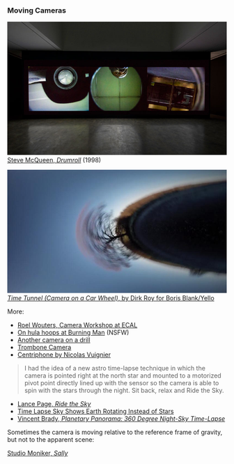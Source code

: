 ### Moving Cameras

![Steve McQueen, Drumroll](images/drumroll-steve-mcqueen.jpg)<br />
[Steve McQueen, *Drumroll*](https://www.youtube.com/watch?v=9oGO2mawifA) (1998)

![Dirk Roy, *Time Tunnel*](images/time-tunnel.jpg)<br />
[*Time Tunnel (Camera on a Car Wheel)*, by Dirk Roy for Boris Blank/Yello](https://vimeo.com/84162988)

More: 

* [Roel Wouters, Camera Workshop at ECAL](http://gizmodo.com/these-designers-make-boring-old-video-cameras-do-imposs-1444863383)
* [On hula hoops at Burning Man](https://www.youtube.com/watch?v=J9bZ_8lZZfE) (NSFW)
* [Another camera on a drill](https://www.youtube.com/watch?v=FIJfshJ757s)
* [Trombone Camera](https://www.youtube.com/watch?v=soDn2puEuL8)
* [Centriphone by Nicolas Vuignier](https://www.youtube.com/watch?v=aqncOP7OzMg)

> I had the idea of a new astro time-lapse technique in which the camera is pointed right at the north star and mounted to a motorized pivot point directly lined up with the sensor so the camera is able to spin with the stars through the night. Sit back, relax and Ride the Sky.

* [Lance Page, *Ride the Sky*](https://vimeo.com/98679934)
* [Time Lapse Sky Shows Earth Rotating Instead of Stars](https://www.youtube.com/watch?v=nkn2ZXWDl6k)
* [Vincent Brady, *Planetary Panorama: 360 Degree Night-Sky Time-Lapse*](https://www.youtube.com/watch?v=azJaOQAGTJo)

Sometimes the camera is moving relative to the reference frame of gravity, but not to the apparent scene:

[Studio Moniker, *Sally*](http://roelwouters.com/sally)
